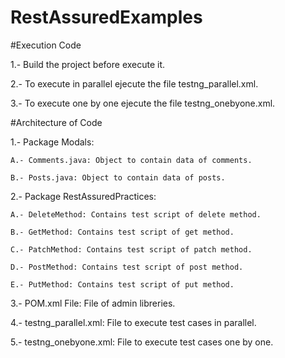 # RestAssuredExamples

#Execution Code

1.- Build the project before execute it.

2.- To execute in parallel ejecute the file testng_parallel.xml.

3.- To execute one by one ejecute the file testng_onebyone.xml.



#Architecture of Code

1.- Package Modals:

    A.- Comments.java: Object to contain data of comments.
    
    B.- Posts.java: Object to contain data of posts.
    
2.- Package RestAssuredPractices:

    A.- DeleteMethod: Contains test script of delete method.
    
    B.- GetMethod: Contains test script of get method.
    
    C.- PatchMethod: Contains test script of patch method.
    
    D.- PostMethod: Contains test script of post method.
    
    E.- PutMethod: Contains test script of put method.
    
3.- POM.xml File: File of admin libreries.

4.- testng_parallel.xml: File to execute test cases in parallel.

5.- testng_onebyone.xml: File to execute test cases one by one.
